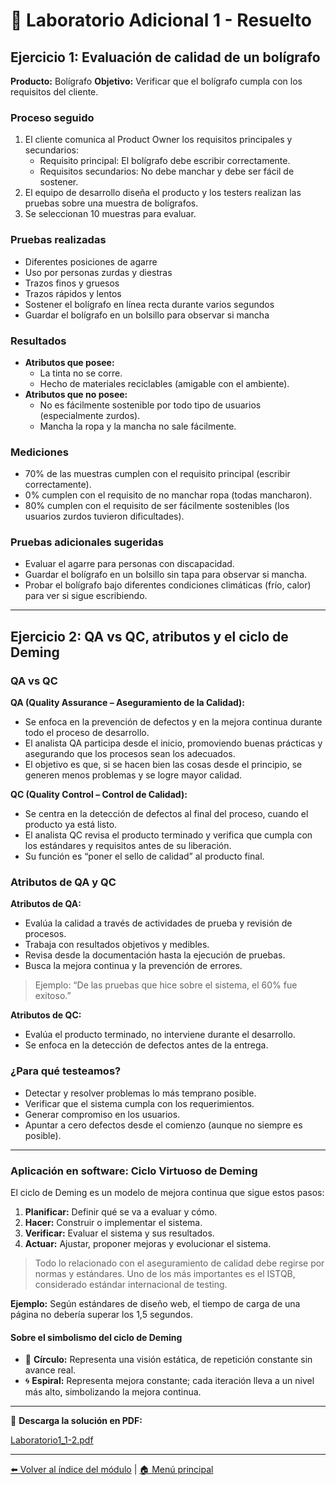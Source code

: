 # 📝 Laboratorio Adicional 1 - Resuelto

## Ejercicio 1: Evaluación de calidad de un bolígrafo

**Producto:** Bolígrafo
**Objetivo:** Verificar que el bolígrafo cumpla con los requisitos del cliente.

### Proceso seguido

1. El cliente comunica al Product Owner los requisitos principales y secundarios:
   - Requisito principal: El bolígrafo debe escribir correctamente.
   - Requisitos secundarios: No debe manchar y debe ser fácil de sostener.
2. El equipo de desarrollo diseña el producto y los testers realizan las pruebas sobre una muestra de bolígrafos.
3. Se seleccionan 10 muestras para evaluar.

### Pruebas realizadas

- Diferentes posiciones de agarre
- Uso por personas zurdas y diestras
- Trazos finos y gruesos
- Trazos rápidos y lentos
- Sostener el bolígrafo en línea recta durante varios segundos
- Guardar el bolígrafo en un bolsillo para observar si mancha

### Resultados

- **Atributos que posee:**
  - La tinta no se corre.
  - Hecho de materiales reciclables (amigable con el ambiente).
- **Atributos que no posee:**
  - No es fácilmente sostenible por todo tipo de usuarios (especialmente zurdos).
  - Mancha la ropa y la mancha no sale fácilmente.

### Mediciones

- 70% de las muestras cumplen con el requisito principal (escribir correctamente).
- 0% cumplen con el requisito de no manchar ropa (todas mancharon).
- 80% cumplen con el requisito de ser fácilmente sostenibles (los usuarios zurdos tuvieron dificultades).

### Pruebas adicionales sugeridas

- Evaluar el agarre para personas con discapacidad.
- Guardar el bolígrafo en un bolsillo sin tapa para observar si mancha.
- Probar el bolígrafo bajo diferentes condiciones climáticas (frío, calor) para ver si sigue escribiendo.

---

## Ejercicio 2: QA vs QC, atributos y el ciclo de Deming

### QA vs QC

**QA (Quality Assurance – Aseguramiento de la Calidad):**

- Se enfoca en la prevención de defectos y en la mejora continua durante todo el proceso de desarrollo.
- El analista QA participa desde el inicio, promoviendo buenas prácticas y asegurando que los procesos sean los adecuados.
- El objetivo es que, si se hacen bien las cosas desde el principio, se generen menos problemas y se logre mayor calidad.

**QC (Quality Control – Control de Calidad):**

- Se centra en la detección de defectos al final del proceso, cuando el producto ya está listo.
- El analista QC revisa el producto terminado y verifica que cumpla con los estándares y requisitos antes de su liberación.
- Su función es “poner el sello de calidad” al producto final.

### Atributos de QA y QC

**Atributos de QA:**

- Evalúa la calidad a través de actividades de prueba y revisión de procesos.
- Trabaja con resultados objetivos y medibles.
- Revisa desde la documentación hasta la ejecución de pruebas.
- Busca la mejora continua y la prevención de errores.

> Ejemplo: “De las pruebas que hice sobre el sistema, el 60% fue exitoso.”

**Atributos de QC:**

- Evalúa el producto terminado, no interviene durante el desarrollo.
- Se enfoca en la detección de defectos antes de la entrega.

### ¿Para qué testeamos?

- Detectar y resolver problemas lo más temprano posible.
- Verificar que el sistema cumpla con los requerimientos.
- Generar compromiso en los usuarios.
- Apuntar a cero defectos desde el comienzo (aunque no siempre es posible).

---

### Aplicación en software: Ciclo Virtuoso de Deming

El ciclo de Deming es un modelo de mejora continua que sigue estos pasos:

1. **Planificar:** Definir qué se va a evaluar y cómo.
2. **Hacer:** Construir o implementar el sistema.
3. **Verificar:** Evaluar el sistema y sus resultados.
4. **Actuar:** Ajustar, proponer mejoras y evolucionar el sistema.

> Todo lo relacionado con el aseguramiento de calidad debe regirse por normas y estándares. Uno de los más importantes es el ISTQB, considerado estándar internacional de testing.

**Ejemplo:** Según estándares de diseño web, el tiempo de carga de una página no debería superar los 1,5 segundos.

#### Sobre el simbolismo del ciclo de Deming

- 🔵 **Círculo:** Representa una visión estática, de repetición constante sin avance real.
- 🌀 **Espiral:** Representa mejora constante; cada iteración lleva a un nivel más alto, simbolizando la mejora continua.

---

📄 **Descarga la solución en PDF:**

[Laboratorio1_1-2.pdf](./laboratorios/Laboratorio1_1-2.pdf)

---

[⬅️ Volver al índice del módulo](../modulo1_principios_fundamentos.md) | [🏠 Menú principal](../README.md)
